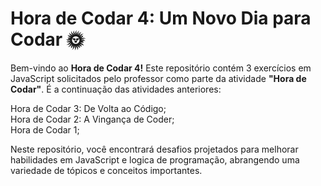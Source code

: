 # Hora de Codar 4: Um Novo Dia para Codar 🌞
Bem-vindo ao **Hora de Codar 4!**  Este repositório contém 3 exercícios em JavaScript solicitados pelo professor como parte da atividade **"Hora de Codar"**. É a continuação das atividades anteriores:

Hora de Codar 3: De Volta ao Código; <br>
Hora de Codar 2: A Vingança de Coder; <br>
Hora de Codar 1; <br>

Neste repositório, você encontrará desafios projetados para melhorar habilidades em JavaScript e logica de programação, abrangendo uma variedade de tópicos e conceitos importantes.
